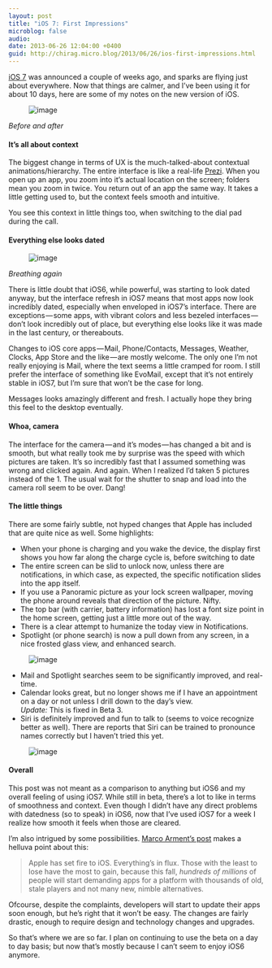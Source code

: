 ```yaml
---
layout: post
title: "iOS 7: First Impressions"
microblog: false
audio: 
date: 2013-06-26 12:04:00 +0400
guid: http://chirag.micro.blog/2013/06/26/ios-first-impressions.html
---
```

<p><a href="http://www.apple.com/ios/ios7/" target="_blank">iOS 7</a> was announced a couple of weeks ago, and sparks are flying just about everywhere. Now that things are calmer, and I’ve been using it for about 10 days, here are some of my notes on the new version of iOS.</p>
<figure><img alt="image" src="https://cdtestweb.files.wordpress.com/2013/06/74141-0hi0_eckjmq-uhjnn.jpg"></figure><p><em>Before and after</em></p>
<h4>It’s all about context</h4>
<p>The biggest change in terms of UX is the much-talked-about contextual animations/hierarchy. The entire interface is like a real-life <a href="http://www.prezi.com/" target="_blank">Prezi</a>. When you open up an app, you zoom into it’s actual location on the screen; folders mean you zoom in twice. You return out of an app the same way. It takes a little getting used to, but the context feels smooth and intuitive.</p>
<p>You see this context in little things too, when switching to the dial pad during the call.</p>
<h4>Everything else looks dated</h4>
<figure><img alt="image" src="https://cdtestweb.files.wordpress.com/2013/06/69b15-0tannxilf5lt8ihjn.png"></figure><p><em>Breathing again</em></p>
<p>There is little doubt that iOS6, while powerful, was starting to look dated anyway, but the interface refresh in iOS7 means that most apps now look incredibly dated, especially when enveloped in iOS7’s interface. There are exceptions — some apps, with vibrant colors and less bezeled interfaces — don’t look incredibly out of place, but everything else looks like it was made in the last century, or thereabouts.</p>
<p>Changes to iOS core apps — Mail, Phone/Contacts, Messages, Weather, Clocks, App Store and the like — are mostly welcome. The only one I’m not really enjoying is Mail, where the text seems a little cramped for room. I still prefer the interface of something like EvoMail, except that it’s not entirely stable in iOS7, but I’m sure that won’t be the case for long.</p>
<p>Messages looks amazingly different and fresh. I actually hope they bring this feel to the desktop eventually.</p>
<h4>Whoa, camera</h4>
<p>The interface for the camera — and it’s modes — has changed a bit and is smooth, but what really took me by surprise was the speed with which pictures are taken. It’s so incredibly fast that I assumed something was wrong and clicked again. And again. When I realized I’d taken 5 pictures instead of the 1. The usual wait for the shutter to snap and load into the camera roll seem to be over. Dang!</p>
<h4>The little things</h4>
<p>There are some fairly subtle, not hyped changes that Apple has included that are quite nice as well. Some highlights:</p>
<ul>
<li>When your phone is charging and you wake the device, the display first shows you how far along the charge cycle is, before switching to date</li>
<li>The entire screen can be slid to unlock now, unless there are notifications, in which case, as expected, the specific notification slides into the app itself.</li>
<li>If you use a Panoramic picture as your lock screen wallpaper, moving the phone around reveals that direction of the picture. Nifty.</li>
<li>The top bar (with carrier, battery information) has lost a font size point in the home screen, getting just a little more out of the way.</li>
<li>There is a clear attempt to humanize the today view in Notifications.</li>
<li>Spotlight (or phone search) is now a pull down from any screen, in a nice frosted glass view, and enhanced search.</li>
</ul>
<figure><img alt="image" src="https://cdtestweb.files.wordpress.com/2013/06/f6edf-0tjetxhapwlolmwc2.png"></figure><ul>
<li>Mail and Spotlight searches seem to be significantly improved, and real-time.</li>
<li>Calendar looks great, but no longer shows me if I have an appointment on a day or not unless I drill down to the day’s view.<br><em>Update: </em>This is fixed in Beta 3.</li>
<li>Siri is definitely improved and fun to talk to (seems to voice recognize better as well). There are reports that Siri can be trained to pronounce names correctly but I haven’t tried this yet.</li>
</ul>
<figure><img alt="image" src="https://cdtestweb.files.wordpress.com/2013/06/b17ae-0hdd-zpvec54ei5ko.png"></figure><h4>Overall</h4>
<p>This post was not meant as a comparison to anything but iOS6 and my overall feeling of using iOS7. While still in beta, there’s a lot to like in terms of smoothness and context. Even though I didn’t have any direct problems with datedness (so to speak) in iOS6, now that I’ve used iOS7 for a week I realize how smooth it feels when those are cleared.</p>
<p>I’m also intrigued by some possibilities. <a href="http://www.marco.org/2013/06/11/fertile-ground" target="_blank">Marco Arment’s post</a> makes a helluva point about this:</p>
<blockquote>Apple has set fire to iOS. Everything’s in flux. Those with the least to lose have the most to gain, because this fall, <em>hundreds of millions</em> of people will start demanding apps for a platform with thousands of old, stale players and not many new, nimble alternatives.</blockquote>
<p>Ofcourse, despite the complaints, developers will start to update their apps soon enough, but he’s right that it won’t be easy. The changes are fairly drastic, enough to require design and technology changes and upgrades.</p>
<p>So that’s where we are so far. I plan on continuing to use the beta on a day to day basis; but now that’s mostly because I can’t seem to enjoy iOS6 anymore.</p>
